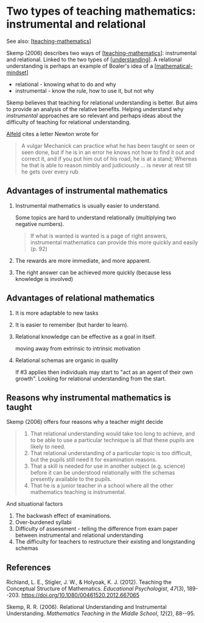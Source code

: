 # Two types of teaching mathematics: instrumental and relational

See also: [[teaching-mathematics]]

Skemp (2006) describes two ways of [[teaching-mathematics]]: instrumental and relational. Linked to the two types of [[understanding]]. A relational understanding is perhaps an example of Boaler's idea of a [[mathematical-mindset]]

- relational - knowing what to do and why
- instrumental - know the rule, how to use it, but not why

Skemp believes that teaching for relational understanding is better. But aims to provide an analysis of the relative benefits. Helping understand why _instrumental_ approaches are so relevant and perhaps ideas about the difficulty of teaching for relational understanding.

[Alfeld](http://www.math.utah.edu/~pa/math.html) cites a letter Newton wrote for

> A vulgar Mechanick can practice what he has been taught or seen or seen done, but if he is in an error he knows not how to find it out and correct it, and if you put him out of his road, he is at a stand; Whereas he that is able to reason nimbly and judiciously ... is never at rest till he gets over every rub

## Advantages of instrumental mathematics

1. Instrumental mathematics is usually easier to understand.

    Some topics are hard to understand relationally (multiplying two negative numbers). 
    
    > If what is wanted is wanted is a page of right answers, instrumental mathematics can provide this more quickly and easily (p. 92)

2. The rewards are more immediate, and more apparent.

3. The right answer can be achieved more quickly (because less knowledge is involved)

## Advantages of relational mathematics

1. It is more adaptable to new tasks

2. It is easier to remember (but harder to learn).

3. Relational knowledge can be effective as a goal in itself.

    moving away from extrinsic to intrinsic motivation

4. Relational schemas are organic in quality

    If #3 applies then individuals may start to "act as an agent of their own growth". Looking for relational understanding from the start.

## Reasons why instrumental mathematics is taught

Skemp (2006) offers four reasons why a teacher might decide

> 1. That relational understanding would take too long to achieve, and to be able to use a particular technique is all that these pupils are likely to need. 
> 2. That relational understanding of a particular topic is too difficult, but the pupils still need it for examination reasons. 
> 3. That a skill is needed for use in another subject (e.g. science) before it can be understood relationally with the schemas presently available to the pupils. 
> 4. That he is a junior teacher in a school where all the other mathematics teaching is instrumental.

And situational factors

1. The backwash effect of examinations.
2. Over-burdened syllabi
3. Difficulty of assessment - telling the difference from exam paper between instrumental and relational understanding
4. The difficulty for teachers to restructure their existing and longstanding schemas

## References

Richland, L. E., Stigler, J. W., & Holyoak, K. J. (2012). Teaching the Conceptual Structure of Mathematics. *Educational Psychologist*, *47*(3), 189--203. <https://doi.org/10.1080/00461520.2012.667065>

Skemp, R. R. (2006). Relational Understanding and Instrumental Understanding. *Mathematics Teaching in the Middle School*, *12*(2), 88--95.


[//begin]: # "Autogenerated link references for markdown compatibility"
[teaching-mathematics]: teaching-mathematics "Teaching Mathematics"
[understanding]: ../../Learning/understanding "Understanding"
[mathematical-mindset]: mathematical-mindset "Mathematical Mindset"
[//end]: # "Autogenerated link references"